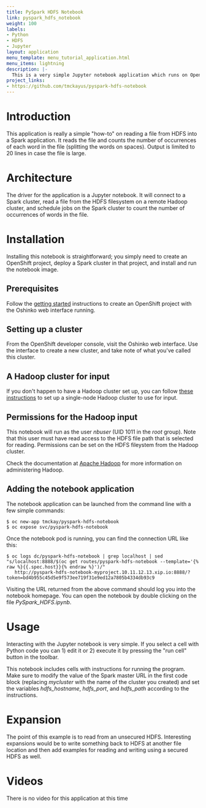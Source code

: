 ```yaml
---
title: PySpark HDFS Notebook
link: pyspark_hdfs_notebook
weight: 100
labels:
- Python
- HDFS
- Jupyter
layout: application
menu_template: menu_tutorial_application.html
menu_items: lightning
description: |-
  This is a very simple Jupyter notebook application which runs on OpenShift. It shows how to read a file from a remote HDFS filesystem with PySpark.
project_links:
- https://github.com/tmckayus/pyspark-hdfs-notebook
---
```


<h1 id="introduction">Introduction</h1>

This application is really a simple "how-to" on reading a file
from HDFS into a Spark application. It reads the file and counts
the number of occurrences of each word in the file (splitting the
words on spaces). Output is limited to 20 lines in case the file
is large.

<h1 id="architecture">Architecture</h1>

The driver for the application is a Jupyter notebook. It will
connect to a Spark cluster, read a file from the HDFS filesystem
on a remote Hadoop cluster, and schedule jobs on the Spark cluster
to count the number of occurrences of words in the file.

<h1 id="installation">Installation</h1>

Installing this notebook is straightforward; you simply need to
create an OpenShift project, deploy a Spark cluster in that project, and
install and run the notebook image.

## Prerequisites

Follow the [getting started](/get-started) instructions
to create an OpenShift project with the Oshinko web interface running.

## Setting up a cluster

From the OpenShift developer console, visit the Oshinko web interface. Use the
interface to create a new cluster, and take note of what you've called this
cluster.

## A Hadoop cluster for input ##

If you don't happen to have a Hadoop cluster set up, you can follow
[these instructions](https://hadoop.apache.org/docs/r2.7.1/hadoop-project-dist/hadoop-common/SingleCluster.html)
to set up a single-node Hadoop cluster to use for input.

## Permissions for the Hadoop input ##

This notebook will run as the user *nbuser* (UID 1011 in the *root* group). Note that this user must
have read access to the HDFS file path that is selected for reading.  Permissions can be set on
the HDFS fileystem from the Hadoop cluster.

Check the documentation at [Apache Hadoop](http://hadoop.apache.org/) for more information on
administering Hadoop.

## Adding the notebook application

The notebook application can be launched from the command line with a few
simple commands:

```
$ oc new-app tmckay/pyspark-hdfs-notebook
$ oc expose svc/pyspark-hdfs-notebook
```

Once the notebook pod is running, you can find the connection URL like this:

```
$ oc logs dc/pyspark-hdfs-notebook | grep localhost | sed "s/localhost:8888/$(oc get routes/pyspark-hdfs-notebook --template='{% raw %}{{.spec.host}}{% endraw %}')/"
   http://pyspark-hdfs-notebook-myproject.10.11.12.13.xip.io:8888/?token=bd4b955c45d5e9f573ee719f31e9ed12a7805b4334db93c9
```

Visiting the URL returned from the above command should log you into the notebook homepage.
You can open the notebook by double clicking on the file *PySpark_HDFS.ipynb*.

<h1 id="usage">Usage</h1>

Interacting with the Jupyter notebook is very simple. If you select a cell
with Python code you can 1) edit it or 2) execute it by pressing the "run cell"
button in the toolbar.

This notebook includes cells with instructions for running the program. Make
sure to modify the value of the Spark master URL in the first code block
(replacing *mycluster* with the name of the cluster you created) and
set the variables *hdfs_hostname*, *hdfs_port*, and *hdfs_path* according
to the instructions.

<h1 id="expansion">Expansion</h1>

The point of this example is to read from an unsecured HDFS. Interesting
expansions would be to write something back to HDFS at another file location
and then add examples for reading and writing using a secured HDFS as well.

<h1 id="videos">Videos</h1>

There is no video for this application at this time
